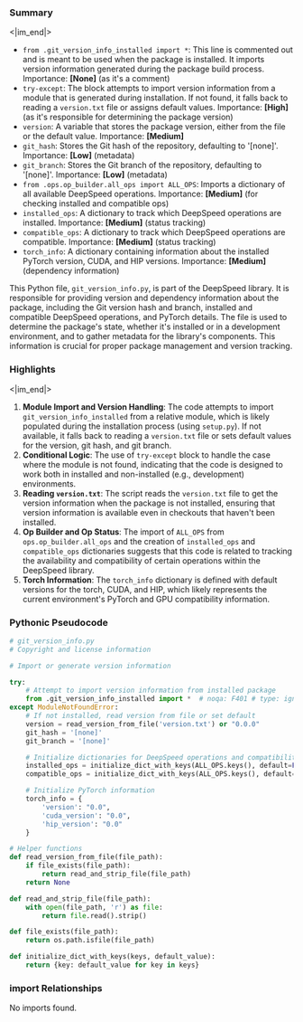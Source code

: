 

### Summary

<|im_end|>

* `from .git_version_info_installed import *`: This line is commented out and is meant to be used when the package is installed. It imports version information generated during the package build process. Importance: **[None]** (as it's a comment)
* `try-except`: The block attempts to import version information from a module that is generated during installation. If not found, it falls back to reading a `version.txt` file or assigns default values. Importance: **[High]** (as it's responsible for determining the package version)
* `version`: A variable that stores the package version, either from the file or the default value. Importance: **[Medium]**
* `git_hash`: Stores the Git hash of the repository, defaulting to '[none]'. Importance: **[Low]** (metadata)
* `git_branch`: Stores the Git branch of the repository, defaulting to '[none]'. Importance: **[Low]** (metadata) 
* `from .ops.op_builder.all_ops import ALL_OPS`: Imports a dictionary of all available DeepSpeed operations. Importance: **[Medium]** (for checking installed and compatible ops)
* `installed_ops`: A dictionary to track which DeepSpeed operations are installed. Importance: **[Medium]** (status tracking)
* `compatible_ops`: A dictionary to track which DeepSpeed operations are compatible. Importance: **[Medium]** (status tracking)
* `torch_info`: A dictionary containing information about the installed PyTorch version, CUDA, and HIP versions. Importance: **[Medium]** (dependency information)

This Python file, `git_version_info.py`, is part of the DeepSpeed library. It is responsible for providing version and dependency information about the package, including the Git version hash and branch, installed and compatible DeepSpeed operations, and PyTorch details. The file is used to determine the package's state, whether it's installed or in a development environment, and to gather metadata for the library's components. This information is crucial for proper package management and version tracking.

### Highlights

<|im_end|>

1. **Module Import and Version Handling**: The code attempts to import `git_version_info_installed` from a relative module, which is likely populated during the installation process (using `setup.py`). If not available, it falls back to reading a `version.txt` file or sets default values for the version, git hash, and git branch.
2. **Conditional Logic**: The use of `try-except` block to handle the case where the module is not found, indicating that the code is designed to work both in installed and non-installed (e.g., development) environments.
3. **Reading `version.txt`**: The script reads the `version.txt` file to get the version information when the package is not installed, ensuring that version information is available even in checkouts that haven't been installed.
4. **Op Builder and Op Status**: The import of `ALL_OPS` from `ops.op_builder.all_ops` and the creation of `installed_ops` and `compatible_ops` dictionaries suggests that this code is related to tracking the availability and compatibility of certain operations within the DeepSpeed library.
5. **Torch Information**: The `torch_info` dictionary is defined with default versions for the torch, CUDA, and HIP, which likely represents the current environment's PyTorch and GPU compatibility information.

### Pythonic Pseudocode

```python
# git_version_info.py
# Copyright and license information

# Import or generate version information

try:
    # Attempt to import version information from installed package
    from .git_version_info_installed import *  # noqa: F401 # type: ignore
except ModuleNotFoundError:
    # If not installed, read version from file or set default
    version = read_version_from_file('version.txt') or "0.0.0"
    git_hash = '[none]'
    git_branch = '[none]'

    # Initialize dictionaries for DeepSpeed operations and compatibility
    installed_ops = initialize_dict_with_keys(ALL_OPS.keys(), default=False)
    compatible_ops = initialize_dict_with_keys(ALL_OPS.keys(), default=False)

    # Initialize PyTorch information
    torch_info = {
        'version': "0.0",
        'cuda_version': "0.0",
        'hip_version': "0.0"
    }

# Helper functions
def read_version_from_file(file_path):
    if file_exists(file_path):
        return read_and_strip_file(file_path)
    return None

def read_and_strip_file(file_path):
    with open(file_path, 'r') as file:
        return file.read().strip()

def file_exists(file_path):
    return os.path.isfile(file_path)

def initialize_dict_with_keys(keys, default_value):
    return {key: default_value for key in keys}
```


### import Relationships

No imports found.
